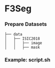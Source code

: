 # F3Seg

### Prepare Datasets
```
├── data
│   ├── ISIC2018
│   │   ├── image
│   │   ├── mask
```

### Example: script.sh
